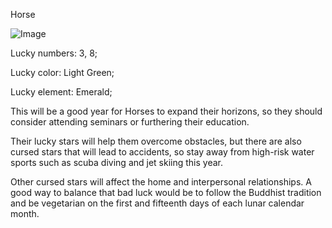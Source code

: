 Horse

![Image](https://camo.githubusercontent.com/7c84498325384537f567228d351a3f6e1613886d3b79bae3ed330ef66b623499/68747470733a2f2f63646e2e692d73636d702e636f6d2f73697465732f64656661756c742f66696c65732f64382f696d616765732f63616e7661732f323032342f30312f31312f35633839323832662d613966622d346330632d393165322d6531303835656563613239375f63306563303039312e6a7067?fbclid=IwAR23faq4Z5IbHsO-aOMRcOEpjvpylvlcy3Ckbr3EdHEdftTCUSNDpgImiAI)


Lucky numbers: 3, 8;

Lucky color: Light Green;

Lucky element: Emerald;


This will be a good year for Horses to expand their horizons, so they should consider attending seminars or furthering their education.

Their lucky stars will help them overcome obstacles, but there are also cursed stars that will lead to accidents, so stay away from high-risk water sports such as scuba diving and jet skiing this year.

Other cursed stars will affect the home and interpersonal relationships. A good way to balance that bad luck would be to follow the Buddhist tradition and be vegetarian on the first and fifteenth days of each lunar calendar month.
